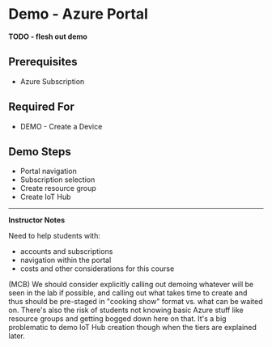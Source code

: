 # Demo - Azure Portal

**TODO - flesh out demo**

## Prerequisites

* Azure Subscription

## Required For

* DEMO - Create a Device

## Demo Steps

* Portal navigation
* Subscription selection
* Create resource group
* Create IoT Hub

---

**Instructor Notes**

Need to help students with:

* accounts and subscriptions
* navigation within the portal
* costs and other considerations for this course

(MCB) We should consider explicitly calling out demoing whatever will be seen in the lab if possible, and calling out what takes time to create and thus should be pre-staged in "cooking show" format vs. what can be waited on.  There's also the risk of students not knowing basic Azure stuff like resource groups and getting bogged down here on that.  It's a big problematic to demo IoT Hub creation though when the tiers are explained later.
